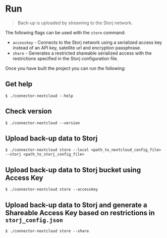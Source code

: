 # Run

> Back-up is uploaded by streaming to the Storj network.

The following flags can be used with the `store` command:

* `accesskey` - Connects to the Storj network using a serialized access key instead of an API key, satellite url and encryption passphrase.
* `share` - Generates a restricted shareable serialized access with the restrictions specified in the Storj configuration file.

Once you have built the project you can run the following:

## Get help

```
$ ./connector-nextcloud --help
```

## Check version

```
$ ./connector-nextcloud --version
```

## Upload back-up data to Storj

```
$ ./connector-nextcloud store --local <path_to_nextcloud_config_file> --storj <path_to_storj_config_file>
```

## Upload back-up data to Storj bucket using Access Key

```
$ ./connector-nextcloud store --accesskey
```

## Upload back-up data to Storj and generate a Shareable Access Key based on restrictions in `storj_config.json`

```
$ ./connector-nextcloud store --share
```
